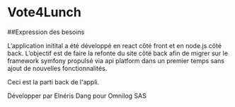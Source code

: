 # Vote4Lunch

##Expression des besoins 

L’application initital a été développé en react côté front et en node.js côté back. 
L’objectif est de faire la refonte du site côté back afin de migrer sur le framework symfony propulsé via api platform dans un premier temps sans ajout de nouvelles fonctionnalités. 

Ceci est la parti back de l'appli.


Développer par Elnéris Dang pour Omnilog SAS

